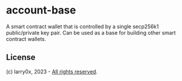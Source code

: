 # account-base

A smart contract wallet that is controlled by a single secp256k1 public/private key pair. Can be used as a base for building other smart contract wallets.

## License

(c) larry0x, 2023 - [All rights reserved](../../../LICENSE).
